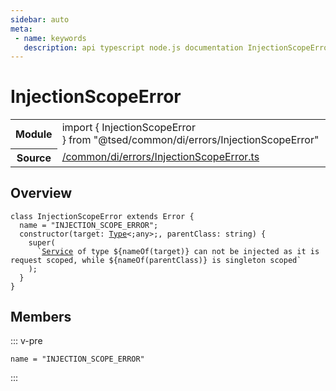 ```yaml
---
sidebar: auto
meta:
 - name: keywords
   description: api typescript node.js documentation InjectionScopeError class
---
```

# InjectionScopeError <Badge text="Class" type="class"/>
<!-- Summary -->
<section class="symbol-info"><table class="is-full-width"><tbody><tr><th>Module</th><td><div class="lang-typescript"><span class="token keyword">import</span> { InjectionScopeError }&nbsp;<span class="token keyword">from</span>&nbsp;<span class="token string">"@tsed/common/di/errors/InjectionScopeError"</span></div></td></tr><tr><th>Source</th><td><a href="https://github.com/Romakita/ts-express-decorators/blob/v4.30.2/src//common/di/errors/InjectionScopeError.ts#L0-L0">/common/di/errors/InjectionScopeError.ts</a></td></tr></tbody></table></section>

<!-- Overview -->
## Overview


<pre><code class="typescript-lang "><span class="token keyword">class</span> InjectionScopeError <span class="token keyword">extends</span> Error <span class="token punctuation">{</span>
  name<span class="token punctuation"> = </span><span class="token string">"INJECTION_SCOPE_ERROR"</span><span class="token punctuation">;</span>
  <span class="token keyword">constructor</span><span class="token punctuation">(</span>target<span class="token punctuation">:</span> <a href="/api/core/interfaces/Type.html"><span class="token">Type</span></a>&lt<span class="token punctuation">;</span><span class="token keyword">any</span>&gt<span class="token punctuation">;</span><span class="token punctuation">,</span> parentClass<span class="token punctuation">:</span> <span class="token keyword">string</span><span class="token punctuation">)</span> <span class="token punctuation">{</span>
    <span class="token function">super</span><span class="token punctuation">(</span>
      `<a href="/api/common/di/decorators/Service.html"><span class="token">Service</span></a> of type $<span class="token punctuation">{</span><span class="token function">nameOf</span><span class="token punctuation">(</span>target<span class="token punctuation">)</span><span class="token punctuation">}</span> can not be injected <span class="token keyword">as</span> it is request scoped<span class="token punctuation">,</span> while $<span class="token punctuation">{</span><span class="token function">nameOf</span><span class="token punctuation">(</span>parentClass<span class="token punctuation">)</span><span class="token punctuation">}</span> is singleton scoped`
    <span class="token punctuation">)</span><span class="token punctuation">;</span>
  <span class="token punctuation">}</span>
<span class="token punctuation">}</span></code></pre>



<!-- Members -->




## Members


::: v-pre

<div class="method-overview">
<pre><code class="typescript-lang ">name<span class="token punctuation"> = </span><span class="token string">"INJECTION_SCOPE_ERROR"</span></code></pre>

</div>



:::